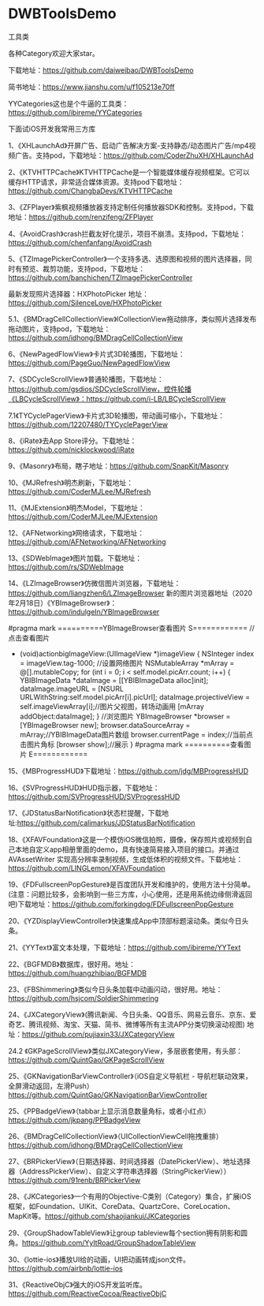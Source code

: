 # DWBToolsDemo
工具类

各种Category欢迎大家star。

下载地址：https://github.com/daiweibao/DWBToolsDemo

简书地址：https://www.jianshu.com/u/f105213e70ff

YYCategories这也是个牛逼的工具类：https://github.com/ibireme/YYCategories


下面试iOS开发我常用三方库


1、《XHLaunchAd》开屏广告、启动广告解决方案-支持静态/动态图片广告/mp4视频广告。支持pod，下载地址：https://github.com/CoderZhuXH/XHLaunchAd 


2、《KTVHTTPCache》KTVHTTPCache是一个智能媒体缓存视频框架。它可以缓存HTTP请求，非常适合媒体资源。支持pod下载地址：https://github.com/ChangbaDevs/KTVHTTPCache


3、《ZFPlayer》紫枫视频播放器支持定制任何播放器SDK和控制。支持pod，下载地址：https://github.com/renzifeng/ZFPlayer


4、《AvoidCrash》crash拦截友好化提示，项目不崩溃。支持pod，下载地址：https://github.com/chenfanfang/AvoidCrash


5、《TZImagePickerController》一个支持多选、选原图和视频的图片选择器，同时有预览、裁剪功能，支持pod，下载地址：https://github.com/banchichen/TZImagePickerController

最新发现照片选择器：HXPhotoPicker  地址：https://github.com/SilenceLove/HXPhotoPicker  

5.1、《BMDragCellCollectionView》lCollectionView拖动排序，类似照片选择发布拖动图片，支持pod，下载地址：https://github.com/idhong/BMDragCellCollectionView



6、《NewPagedFlowView》卡片式3D轮播图，下载地址：https://github.com/PageGuo/NewPagedFlowView


7、《SDCycleScrollView》普通轮播图，下载地址：https://github.com/gsdios/SDCycleScrollView，控件轮播《LBCycleScrollView》：https://github.com/i-LB/LBCycleScrollView


7.1《TYCyclePagerView》卡片式3D轮播图，带动画可缩小，下载地址：https://github.com/12207480/TYCyclePagerView


8、《iRate》去App Store评分。下载地址：https://github.com/nicklockwood/iRate


9、《Masonry》布局，瞎子地址：https://github.com/SnapKit/Masonry


10、《MJRefresh》明杰刷新，下载地址：https://github.com/CoderMJLee/MJRefresh


11、《MJExtension》明杰Model，下载地址：https://github.com/CoderMJLee/MJExtension


12、《AFNetworking》网络请求，下载地址：https://github.com/AFNetworking/AFNetworking


13、《SDWebImage》图片加载。下载地址：https://github.com/rs/SDWebImage


14、《LZImageBrowser》仿微信图片浏览器，下载地址：https://github.com/liangzhen6/LZImageBrowser  新的图片浏览器地址（2020年2月18日）《YBImageBrowser》：https://github.com/indulgeIn/YBImageBrowser

#pragma mark ==========YBImageBrowser查看图片 S============
//点击查看图片
- (void)actionbigImageView:(UIImageView *)imageView {
    NSInteger index = imageView.tag-1000;
    //设置网络图片
    NSMutableArray *mArray = @[].mutableCopy;
    for (int i = 0; i < self.model.picArr.count; i++) {
        YBIBImageData *dataImage = [[YBIBImageData alloc]init];
        dataImage.imageURL = [NSURL URLWithString:self.model.picArr[i].picUrl];
        dataImage.projectiveView = self.imageViewArray[i];//图片父视图，转场动画用
        [mArray addObject:dataImage];
    }
    //浏览图片
    YBImageBrowser *browser = [YBImageBrowser new];
    browser.dataSourceArray = mArray;//YBIBImageData图片数组
    browser.currentPage = index;//当前点击图片角标
    [browser show];//展示
}
#pragma mark ==========查看图片 E============


15、《MBProgressHUD》下载地址：https://github.com/jdg/MBProgressHUD

16、《SVProgressHUD》HUD指示器，下载地址：https://github.com/SVProgressHUD/SVProgressHUD

17、《JDStatusBarNotification》状态栏提醒，下载地址:https://github.com/calimarkus/JDStatusBarNotification

18、《XFAVFoundation》这是一个模仿iOS微信拍照，摄像，保存照片或视频到自己本地自定义app相册里面的demo，具有快速简易接入项目的接口。并通过 AVAssetWriter 实现高分辨率录制视频，生成低体积的视频文件。下载地址：https://github.com/LINGLemon/XFAVFoundation

19、《FDFullscreenPopGesture》是百度团队开发和维护的，使用方法十分简单。(注意：问题比较多，会影响到一些三方库，小心使用，还是用系统边缘侧滑返回吧)下载地址：https://github.com/forkingdog/FDFullscreenPopGesture

20、《YZDisplayViewController》快速集成App中顶部标题滚动条。类似今日头条。

21、《YYText》富文本处理，下载地址：https://github.com/ibireme/YYText

22、《BGFMDB》数据库，很好用。地址：https://github.com/huangzhibiao/BGFMDB

23、《FBShimmering》类似今日头条加载中动画闪动，很好用。地址：https://github.com/hsjcom/SoldierShimmering

24、《JXCategoryView》(腾讯新闻、今日头条、QQ音乐、网易云音乐、京东、爱奇艺、腾讯视频、淘宝、天猫、简书、微博等所有主流APP分类切换滚动视图) 地址：https://github.com/pujiaxin33/JXCategoryView

24.2 《GKPageScrollView》类似JXCategoryView，多层嵌套使用，有头部：https://github.com/QuintGao/GKPageScrollView

25、《GKNavigationBarViewController》（iOS自定义导航栏 - 导航栏联动效果，全屏滑动返回，左滑Push）https://github.com/QuintGao/GKNavigationBarViewController


25、《PPBadgeView》（tabbar上显示消息数量角标，或者小红点）https://github.com/jkpang/PPBadgeView

26、《BMDragCellCollectionView》（UICollectionViewCell拖拽重排）https://github.com/idhong/BMDragCellCollectionView


27、《BRPickerView》（日期选择器、时间选择器（DatePickerView）、地址选择器（AddressPickerView）、自定义字符串选择器（StringPickerView））https://github.com/91renb/BRPickerView


28、《JKCategories》一个有用的Objective-C类别（Category）集合，扩展iOS框架，如Foundation、UIKit、CoreData、QuartzCore、CoreLocation、MapKit等。https://github.com/shaojiankui/JKCategories


29、《GroupShadowTableView》让group tableview每个section拥有阴影和圆角。https://github.com/YyItRoad/GroupShadowTableView

30、《lottie-ios》播放UI给的动画，UI把动画转成json文件。https://github.com/airbnb/lottie-ios

31、《ReactiveObjC》强大的iOS开发监听库。https://github.com/ReactiveCocoa/ReactiveObjC

